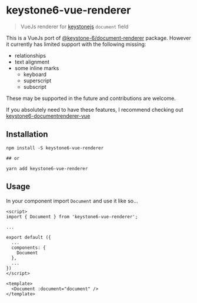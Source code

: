 # keystone6-vue-renderer

> VueJs renderer for [keystonejs](https://keystonejs.com) `document` field

This is a VueJs port of [@keystone-6/document-renderer](https://github.com/keystonejs/keystone/tree/main/packages/document-renderer) package.
However it currently has limited support with the following missing:
- relationships
- text alignment
- some inline marks
  - keyboard
  - superscript
  - subscript

These may be supported in the future and contributions are welcome.

If you absolutely need to have these features, I recommend checking out [keystone6-documentrenderer-vue](https://github.com/craigharman/keystone6-documentrenderer-vue)

## Installation

```
npm install -S keystone6-vue-renderer

## or

yarn add keystone6-vue-renderer
```

## Usage

In your component import `Document` and use it like so...

```
<script>
import { Document } from 'keystone6-vue-renderer';

...

export default ({
  ...
  components: {
    Document
  },
  ...
})
</script>

<template>
  <Document :document="document" />
</template>
```
